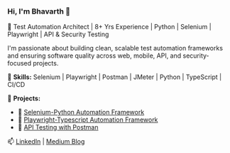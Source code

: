 ### Hi, I'm Bhavarth 👋  
🚀 Test Automation Architect | 8+ Yrs Experience | Python | Selenium | Playwright | API & Security Testing  

I'm passionate about building clean, scalable test automation frameworks and ensuring software quality across web, mobile, API, and security-focused projects.

🧰 **Skills:** Selenium | Playwright | Postman | JMeter | Python | TypeScript | CI/CD 

📂 **Projects:**  
- 🔗 [Selenium-Python Automation Framework](https://github.com/BhavarthKandoriya/selenium-automation-framework)
- 🔗 [Playwright-Typescript Automation Framework](https://github.com/BhavarthKandoriya/playwright-tests)
- 🔗 [API Testing with Postman](https://github.com/BhavarthKandoriya/api-tests)  
 

📫 [LinkedIn](https://linkedin.com/in/bhavarth-kandoria-8a8590135) | [Medium Blog](https://medium.com/@bhavarth33)
